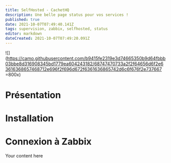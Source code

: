 ```yaml
---
title: SelfHosted - CachetHQ
description: Une belle page status pour vos services !
published: true
date: 2021-10-07T07:49:40.141Z
tags: supervision, zabbix, selfhosted, status
editor: markdown
dateCreated: 2021-10-07T07:49:20.091Z
---
```


![](https://camo.githubusercontent.com/b9415fe2319e3d74665350b9d64fbbb03bbe8d316908345bd1779ea604243182/68747470733a2f2f64656d6f2e63616368657468712e696f2f696d672f6361636865742d6c6f676f2e737667 =800x)
# Présentation

# Installation

# Connexion à Zabbix
Your content here